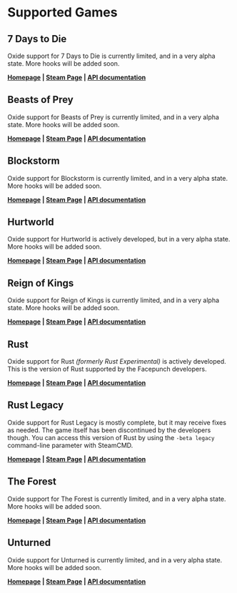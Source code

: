 # Supported Games

## 7 Days to Die

Oxide support for 7 Days to Die is currently limited, and in a very alpha state. More hooks will be added soon.

**[Homepage](http://7daystodie.com/) | [Steam Page](http://store.steampowered.com/app/251570/) | [API documentation](/7-days-to-die/)**

## Beasts of Prey

Oxide support for Beasts of Prey is currently limited, and in a very alpha state. More hooks will be added soon.

**[Homepage](http://www.beastsofprey.com/) | [Steam Page](http://store.steampowered.com/app/299860/) | [API documentation](/beasts-of-prey/)**

## Blockstorm

Oxide support for Blockstorm is currently limited, and in a very alpha state. More hooks will be added soon.

**[Homepage](http://www.playblockstorm.com/) | [Steam Page](http://store.steampowered.com/app/263060/) | [API documentation](/blockstorm/)**

## Hurtworld

Oxide support for Hurtworld is actively developed, but in a very alpha state. More hooks will be added soon.

**[Homepage](http://hurtworld.com/) | [Steam Page](http://store.steampowered.com/app/393420/) | [API documentation](/hurtworld/)**

## Reign of Kings

Oxide support for Reign of Kings is currently limited, and in a very alpha state. More hooks will be added soon.

**[Homepage](http://www.reignofkings.net/) | [Steam Page](http://store.steampowered.com/app/344760/) | [API documentation](/reign-of-kings/)**

## Rust

Oxide support for Rust _(formerly Rust Experimental)_ is actively developed. This is the version of Rust supported by the Facepunch developers.

**[Homepage](http://playrust.com/) | [Steam Page](http://store.steampowered.com/app/252490/) | [API documentation](/rust/)**

## Rust Legacy

Oxide support for Rust Legacy is mostly complete, but it may receive fixes as needed. The game itself has been discontinued by the developers though. You can access this version of Rust by using the `-beta legacy` command-line parameter with SteamCMD.

**[Homepage](http://playrust.com/) | [Steam Page](http://store.steampowered.com/app/252490/) | [API documentation](/rust-legacy/)**

## The Forest

Oxide support for The Forest is currently limited, and in a very alpha state. More hooks will be added soon.

**[Homepage](http://survivetheforest.com/) | [Steam Page](http://store.steampowered.com/app/242760/) | [API documentation](/the-forest/)**

## Unturned

Oxide support for Unturned is currently limited, and in a very alpha state. More hooks will be added soon.

**[Homepage](http://smartlydressedgames.com/) | [Steam Page](http://store.steampowered.com/app/304930/) | [API documentation](/unturned/)**
